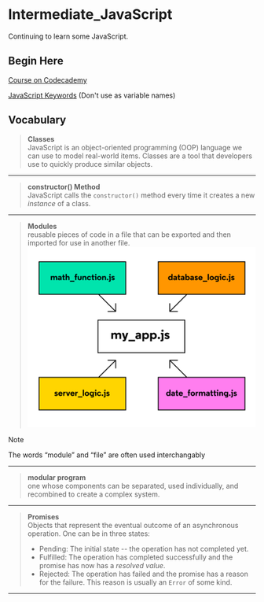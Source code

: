 # Intermediate_JavaScript

Continuing to learn some JavaScript.

## Begin Here

[Course on Codecademy](https://www.codecademy.com/enrolled/courses/learn-intermediate-javascript)

[JavaScript Keywords](https://developer.mozilla.org/en-US/docs/Web/JavaScript/Reference/Lexical_grammar#keywords) (Don't use as variable names)

## Vocabulary

> **Classes**  
> JavaScript is an object-oriented programming (OOP) language we can use to model real-world items. Classes are a tool that developers use to quickly produce similar objects.  
___

> **constructor() Method**  
> JavaScript calls the `constructor()` method every time it creates a new _instance_ of a class.  
___

> **Modules**  
> reusable pieces of code in a file that can be exported and then imported for use in another file.
> ![Conceptualization of Modules](II-Modules/modular-program-diagram.svg)

> [!NOTE]  
> The words “module” and “file” are often used interchangably
___

> **modular program**  
> one whose components can be separated, used individually, and recombined to create a complex system.  
___
> **Promises**  
> Objects that represent the eventual outcome of an asynchronous operation. One can be in three states:  
>
> - Pending: The initial state -- the operation has not completed yet.
> - Fulfilled: The operation has completed successfully and the promise has now has a _resolved value_.  
> - Rejected: The operation has failed and the promise has a reason for the failure. This reason is usually an `Error` of some kind.  
>
___
